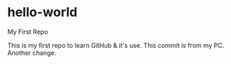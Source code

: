 # hello-world
My First Repo

This is my first repo to learn GitHub & it's use.
This commit is from my PC.
Another change.
